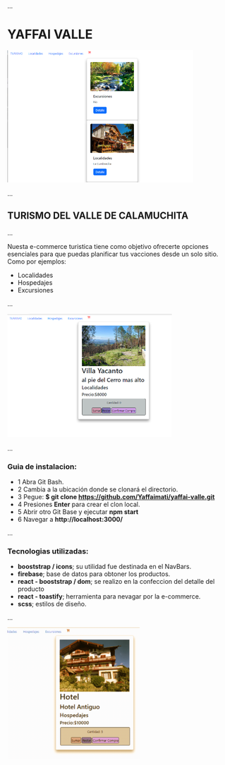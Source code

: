 ...
# YAFFAI VALLE

<img src="public/foto1.png" height="300">

...
## TURISMO DEL VALLE DE CALAMUCHITA
...

 Nuesta e-commerce turistica tiene como objetivo ofrecerte opciones esenciales para que puedas planificar tus vacciones desde un solo sitio. 
 Como por ejemplos:
 * Localidades 
 * Hospedajes
 * Excursiones

...  

<img src="public/foto2.png" height="280">

...


### Guia de instalacion:
* 1 Abra Git Bash.
* 2 Cambia a la ubicación donde se clonará el directorio.
* 3 Pegue:
  **$ git clone https://github.com/Yaffaimati/yaffai-valle.git**
* 4 Presiones __Enter__ para crear el clon local.
* 5 Abrir otro Git Base y ejecutar **npm start**
* 6 Navegar a __http://localhost:3000/__

...

### Tecnologias utilizadas: ###
* __booststrap / icons__; su utilidad fue destinada en el NavBars.
* __firebase__; base de datos para obtoner los productos.
* __react - booststrap / dom__; se realizo en la confeccion del detalle del producto
* __react - toastify__; herramienta para nevagar por la e-commerce.
* __scss__; estilos de diseño.

...


<img src="public/fo.gif" height="300">

